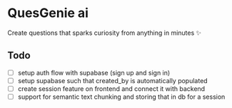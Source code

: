 # QuesGenie ai

Create questions that sparks curiosity from anything in minutes ✨

## Todo

- [ ] setup auth flow with supabase (sign up and sign in)
- [ ] setup supabase such that created_by is automatically populated
- [ ] create session feature on frontend and connect it with backend
- [ ] support for semantic text chunking and storing that in db for a session